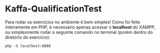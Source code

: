 # Kaffa-QualificationTest

Para rodar os exercícios no ambiente é bem simples! Como foi feito inteiramente em PHP,  é necessário apenas acessar o **localhost** do XAMPP, ou simplesmente rodar o seguinte comando no terminal (porém dentro do diretório do exercício): 

```php -S localhost:8888```

